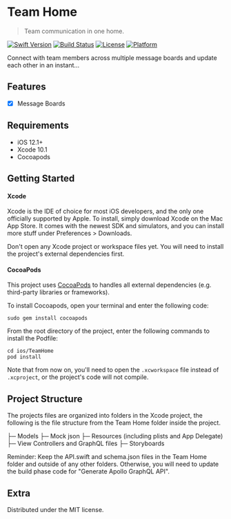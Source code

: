 # Team Home
>  Team communication in one home.

[![Swift Version][swift-image]][swift-url]
[![Build Status][travis-image]][travis-url]
[![License][license-image]][license-url]
[![Platform](https://img.shields.io/cocoapods/p/LFAlertController.svg?style=flat)](http://cocoapods.org/pods/LFAlertController)

Connect with team members across multiple message boards and update each other in an instant...

## Features

- [x] Message Boards

## Requirements

- iOS 12.1+
- Xcode 10.1
- Cocoapods

## Getting Started

#### Xcode

Xcode is the IDE of choice for most iOS developers, and the only one officially supported by Apple. To install, simply download Xcode on the Mac App Store. It comes with the newest SDK and simulators, and you can install more stuff under Preferences > Downloads.

Don't open any Xcode project or workspace files yet. You will need to install the project's external dependencies first.

#### CocoaPods

This project uses [CocoaPods](http://cocoapods.org/) to handles all external dependencies (e.g. third-party libraries or frameworks).

To install Cocoapods, open your terminal and enter the following code:

    sudo gem install cocoapods

From the root directory of the project, enter the following commands to install the Podfile:

    cd ios/TeamHome
    pod install
    
Note that from now on, you'll need to open the `.xcworkspace` file instead of `.xcproject`, or the project's code will not compile.

## Project Structure

The projects files are organized into folders in the Xcode project, the following is the file structure from the Team Home folder inside the project.

├─ Models
        ├─ Mock json
├─ Resources (including plists and App Delegate)
├─ View Controllers and GraphQL files
├─ Storyboards

Reminder: Keep the API.swift and schema.json files in the Team Home folder and outside of any other folders. Otherwise, you will need to update the build phase code for "Generate Apollo GraphQL API".

## Extra

Distributed under the MIT license. 

[swift-image]:https://img.shields.io/badge/swift-3.0-orange.svg
[swift-url]: https://swift.org/
[license-image]: https://img.shields.io/badge/License-MIT-blue.svg
[license-url]: LICENSE
[travis-image]: https://img.shields.io/travis/dbader/node-datadog-metrics/master.svg?style=flat-square
[travis-url]: https://travis-ci.org/dbader/node-datadog-metrics
[codebeat-image]: https://codebeat.co/badges/c19b47ea-2f9d-45df-8458-b2d952fe9dad
[codebeat-url]: https://codebeat.co/projects/github-com-vsouza-awesomeios-com
